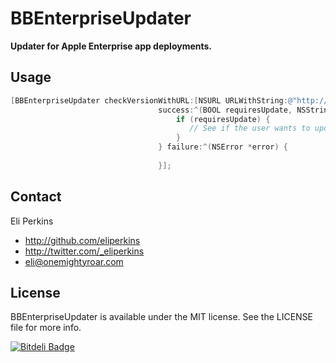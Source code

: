 BBEnterpriseUpdater
===
**Updater for Apple Enterprise app deployments.**

## Usage

```objective-c
[BBEnterpriseUpdater checkVersionWithURL:[NSURL URLWithString:@"http://example.com/BBUpdaterExample.plist"]
                                 success:^(BOOL requiresUpdate, NSString *versionString, NSURL *updateURL) {
                                     if (requiresUpdate) {
                                     	// See if the user wants to update to the latest version
                                     }
                                 } failure:^(NSError *error) {
                                     
                                 }];

```

## Contact

Eli Perkins

- http://github.com/eliperkins
- http://twitter.com/_eliperkins
- eli@onemightyroar.com

## License

BBEnterpriseUpdater is available under the MIT license. See the LICENSE file for more info.

[![Bitdeli Badge](https://d2weczhvl823v0.cloudfront.net/eliperkins/bbenterpriseupdater/trend.png)](https://bitdeli.com/free "Bitdeli Badge")

